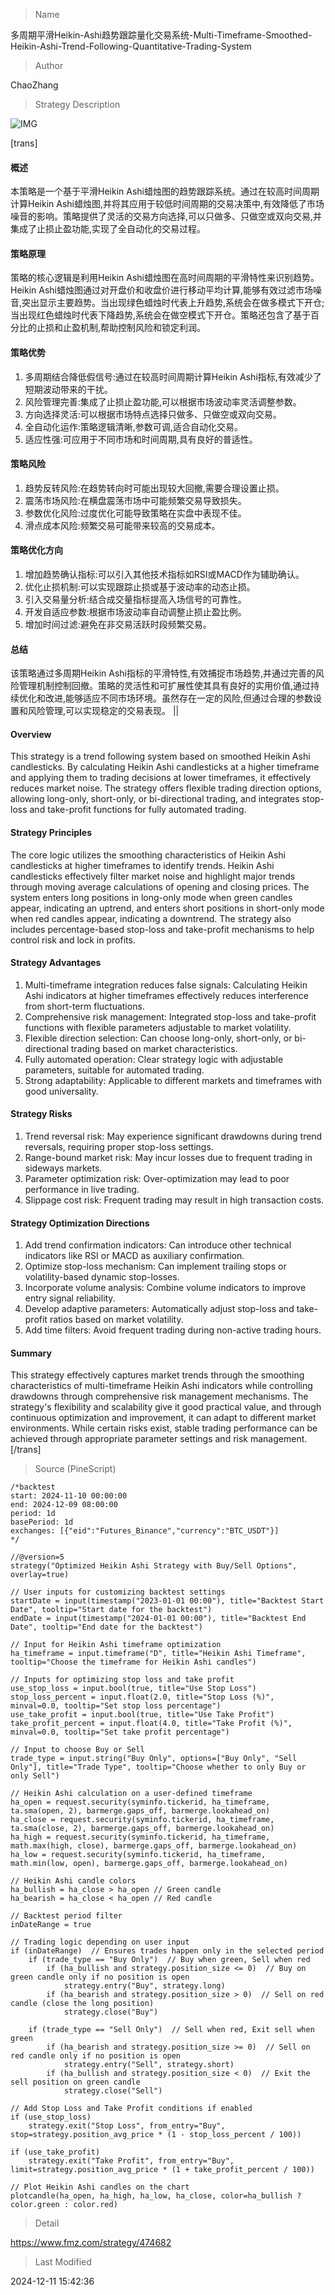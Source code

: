 
> Name

多周期平滑Heikin-Ashi趋势跟踪量化交易系统-Multi-Timeframe-Smoothed-Heikin-Ashi-Trend-Following-Quantitative-Trading-System

> Author

ChaoZhang

> Strategy Description

![IMG](https://www.fmz.com/upload/asset/1075053ae511b32f28f.png)

[trans]
#### 概述
本策略是一个基于平滑Heikin Ashi蜡烛图的趋势跟踪系统。通过在较高时间周期计算Heikin Ashi蜡烛图,并将其应用于较低时间周期的交易决策中,有效降低了市场噪音的影响。策略提供了灵活的交易方向选择,可以只做多、只做空或双向交易,并集成了止损止盈功能,实现了全自动化的交易过程。

#### 策略原理
策略的核心逻辑是利用Heikin Ashi蜡烛图在高时间周期的平滑特性来识别趋势。Heikin Ashi蜡烛图通过对开盘价和收盘价进行移动平均计算,能够有效过滤市场噪音,突出显示主要趋势。当出现绿色蜡烛时代表上升趋势,系统会在做多模式下开仓;当出现红色蜡烛时代表下降趋势,系统会在做空模式下开仓。策略还包含了基于百分比的止损和止盈机制,帮助控制风险和锁定利润。

#### 策略优势
1. 多周期结合降低假信号:通过在较高时间周期计算Heikin Ashi指标,有效减少了短期波动带来的干扰。
2. 风险管理完善:集成了止损止盈功能,可以根据市场波动率灵活调整参数。
3. 方向选择灵活:可以根据市场特点选择只做多、只做空或双向交易。
4. 全自动化运作:策略逻辑清晰,参数可调,适合自动化交易。
5. 适应性强:可应用于不同市场和时间周期,具有良好的普适性。

#### 策略风险
1. 趋势反转风险:在趋势转向时可能出现较大回撤,需要合理设置止损。
2. 震荡市场风险:在横盘震荡市场中可能频繁交易导致损失。
3. 参数优化风险:过度优化可能导致策略在实盘中表现不佳。
4. 滑点成本风险:频繁交易可能带来较高的交易成本。

#### 策略优化方向
1. 增加趋势确认指标:可以引入其他技术指标如RSI或MACD作为辅助确认。
2. 优化止损机制:可以实现跟踪止损或基于波动率的动态止损。
3. 引入交易量分析:结合成交量指标提高入场信号的可靠性。
4. 开发自适应参数:根据市场波动率自动调整止损止盈比例。
5. 增加时间过滤:避免在非交易活跃时段频繁交易。

#### 总结
该策略通过多周期Heikin Ashi指标的平滑特性,有效捕捉市场趋势,并通过完善的风险管理机制控制回撤。策略的灵活性和可扩展性使其具有良好的实用价值,通过持续优化和改进,能够适应不同市场环境。虽然存在一定的风险,但通过合理的参数设置和风险管理,可以实现稳定的交易表现。 || 

#### Overview
This strategy is a trend following system based on smoothed Heikin Ashi candlesticks. By calculating Heikin Ashi candlesticks at a higher timeframe and applying them to trading decisions at lower timeframes, it effectively reduces market noise. The strategy offers flexible trading direction options, allowing long-only, short-only, or bi-directional trading, and integrates stop-loss and take-profit functions for fully automated trading.

#### Strategy Principles
The core logic utilizes the smoothing characteristics of Heikin Ashi candlesticks at higher timeframes to identify trends. Heikin Ashi candlesticks effectively filter market noise and highlight major trends through moving average calculations of opening and closing prices. The system enters long positions in long-only mode when green candles appear, indicating an uptrend, and enters short positions in short-only mode when red candles appear, indicating a downtrend. The strategy also includes percentage-based stop-loss and take-profit mechanisms to help control risk and lock in profits.

#### Strategy Advantages
1. Multi-timeframe integration reduces false signals: Calculating Heikin Ashi indicators at higher timeframes effectively reduces interference from short-term fluctuations.
2. Comprehensive risk management: Integrated stop-loss and take-profit functions with flexible parameters adjustable to market volatility.
3. Flexible direction selection: Can choose long-only, short-only, or bi-directional trading based on market characteristics.
4. Fully automated operation: Clear strategy logic with adjustable parameters, suitable for automated trading.
5. Strong adaptability: Applicable to different markets and timeframes with good universality.

#### Strategy Risks
1. Trend reversal risk: May experience significant drawdowns during trend reversals, requiring proper stop-loss settings.
2. Range-bound market risk: May incur losses due to frequent trading in sideways markets.
3. Parameter optimization risk: Over-optimization may lead to poor performance in live trading.
4. Slippage cost risk: Frequent trading may result in high transaction costs.

#### Strategy Optimization Directions
1. Add trend confirmation indicators: Can introduce other technical indicators like RSI or MACD as auxiliary confirmation.
2. Optimize stop-loss mechanism: Can implement trailing stops or volatility-based dynamic stop-losses.
3. Incorporate volume analysis: Combine volume indicators to improve entry signal reliability.
4. Develop adaptive parameters: Automatically adjust stop-loss and take-profit ratios based on market volatility.
5. Add time filters: Avoid frequent trading during non-active trading hours.

#### Summary
This strategy effectively captures market trends through the smoothing characteristics of multi-timeframe Heikin Ashi indicators while controlling drawdowns through comprehensive risk management mechanisms. The strategy's flexibility and scalability give it good practical value, and through continuous optimization and improvement, it can adapt to different market environments. While certain risks exist, stable trading performance can be achieved through appropriate parameter settings and risk management.[/trans]



> Source (PineScript)

``` pinescript
/*backtest
start: 2024-11-10 00:00:00
end: 2024-12-09 08:00:00
period: 1d
basePeriod: 1d
exchanges: [{"eid":"Futures_Binance","currency":"BTC_USDT"}]
*/

//@version=5
strategy("Optimized Heikin Ashi Strategy with Buy/Sell Options", overlay=true)

// User inputs for customizing backtest settings
startDate = input(timestamp("2023-01-01 00:00"), title="Backtest Start Date", tooltip="Start date for the backtest")
endDate = input(timestamp("2024-01-01 00:00"), title="Backtest End Date", tooltip="End date for the backtest")

// Input for Heikin Ashi timeframe optimization
ha_timeframe = input.timeframe("D", title="Heikin Ashi Timeframe", tooltip="Choose the timeframe for Heikin Ashi candles")

// Inputs for optimizing stop loss and take profit
use_stop_loss = input.bool(true, title="Use Stop Loss")
stop_loss_percent = input.float(2.0, title="Stop Loss (%)", minval=0.0, tooltip="Set stop loss percentage")
use_take_profit = input.bool(true, title="Use Take Profit")
take_profit_percent = input.float(4.0, title="Take Profit (%)", minval=0.0, tooltip="Set take profit percentage")

// Input to choose Buy or Sell
trade_type = input.string("Buy Only", options=["Buy Only", "Sell Only"], title="Trade Type", tooltip="Choose whether to only Buy or only Sell")

// Heikin Ashi calculation on a user-defined timeframe
ha_open = request.security(syminfo.tickerid, ha_timeframe, ta.sma(open, 2), barmerge.gaps_off, barmerge.lookahead_on)
ha_close = request.security(syminfo.tickerid, ha_timeframe, ta.sma(close, 2), barmerge.gaps_off, barmerge.lookahead_on)
ha_high = request.security(syminfo.tickerid, ha_timeframe, math.max(high, close), barmerge.gaps_off, barmerge.lookahead_on)
ha_low = request.security(syminfo.tickerid, ha_timeframe, math.min(low, open), barmerge.gaps_off, barmerge.lookahead_on)

// Heikin Ashi candle colors
ha_bullish = ha_close > ha_open // Green candle
ha_bearish = ha_close < ha_open // Red candle

// Backtest period filter
inDateRange = true

// Trading logic depending on user input
if (inDateRange)  // Ensures trades happen only in the selected period
    if (trade_type == "Buy Only")  // Buy when green, Sell when red
        if (ha_bullish and strategy.position_size <= 0)  // Buy on green candle only if no position is open
            strategy.entry("Buy", strategy.long)
        if (ha_bearish and strategy.position_size > 0)  // Sell on red candle (close the long position)
            strategy.close("Buy")

    if (trade_type == "Sell Only")  // Sell when red, Exit sell when green
        if (ha_bearish and strategy.position_size >= 0)  // Sell on red candle only if no position is open
            strategy.entry("Sell", strategy.short)
        if (ha_bullish and strategy.position_size < 0)  // Exit the sell position on green candle
            strategy.close("Sell")

// Add Stop Loss and Take Profit conditions if enabled
if (use_stop_loss)
    strategy.exit("Stop Loss", from_entry="Buy", stop=strategy.position_avg_price * (1 - stop_loss_percent / 100))
    
if (use_take_profit)
    strategy.exit("Take Profit", from_entry="Buy", limit=strategy.position_avg_price * (1 + take_profit_percent / 100))

// Plot Heikin Ashi candles on the chart
plotcandle(ha_open, ha_high, ha_low, ha_close, color=ha_bullish ? color.green : color.red)

```

> Detail

https://www.fmz.com/strategy/474682

> Last Modified

2024-12-11 15:42:36

